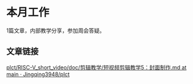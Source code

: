 # 本月工作

1篇文章，内部教学分享，参加周会答疑。

## 文章链接

[plct/RISC-V_short_video/doc/剪辑教学/短视频剪辑教学5：封面制作.md at main · Jingqing3948/plct](https://github.com/Jingqing3948/plct/blob/main/RISC-V_short_video/doc/剪辑教学/短视频剪辑教学5：封面制作.md)

